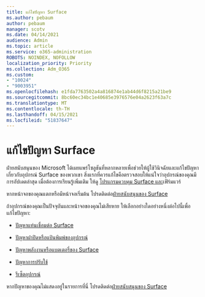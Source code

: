 ```yaml
---
title: แก้ไขปัญหา Surface
ms.author: pebaum
author: pebaum
manager: scotv
ms.date: 04/14/2021
audience: Admin
ms.topic: article
ms.service: o365-administration
ROBOTS: NOINDEX, NOFOLLOW
localization_priority: Priority
ms.collection: Adm_O365
ms.custom:
- "10024"
- "9003951"
ms.openlocfilehash: e1fda7763502a4a816874e1ab44d6f8215a21be9
ms.sourcegitcommit: 8bc60ec34bc1e40685e3976576e04a2623f63a7c
ms.translationtype: MT
ms.contentlocale: th-TH
ms.lasthandoff: 04/15/2021
ms.locfileid: "51837647"
---
```

# <a name="troubleshoot-surface"></a>แก้ไขปัญหา Surface

ฝ่ายสนับสนุนของ Microsoft ได้เผยแพร่โซลูชันที่หลากหลายเพื่อช่วยให้ผู้ใช้วินิจฉัยและแก้ไขปัญหาเกี่ยวกับอุปกรณ์ Surface ของพวกเขา สิ่งแรกที่ควรแก้ไขคือตรวจสอบให้แน่ใจว่าอุปกรณ์ของคุณมีการอัปเดตล่าสุด เมื่อต้องการเรียนรู้เพิ่มเติม ให้ดู [โปรแกรมควบคุม Surface และ](https://docs.microsoft.com/surface/support-solutions-surface#surface-drivers-and-firmware)เฟิร์มแวร์

หากหน้าจอของคุณแตกหรือมีหน้าจอเริ่มต้น โปรดติดต่อ[ฝ่ายสนับสนุนของ Surface](https://docs.microsoft.com/surface/contact-surface-support?tabs=online)

ถ้าอุปกรณ์ของคุณเป็นปัจจุบันและหน้าจอของคุณไม่เสียหาย ให้เลือกอย่างใดอย่างหนึ่งต่อไปนี้เพื่อแก้ไขปัญหา:
 
- [ปัญหาแท่นเชื่อมต่อ Surface](https://docs.microsoft.com/surface/support-solutions-surface#surface-dock-issues)
 
- [ปัญหาฝาปิดหรือแป้นพิมพ์ของอุปกรณ์](https://support.microsoft.com/sbs/surface/troubleshoot-your-surface-type-cover-or-keyboard-5b7ed1a7-bedd-5164-94a7-87f8e95df3fe?)
 
- [ปัญหาพลังงานหรือแบตเตอรี่ของ Surface](https://docs.microsoft.com/surface/support-solutions-surface#surface-power-or-battery-issues)
 
- [ปัญหาการปรับใช้](https://docs.microsoft.com/surface/support-solutions-surface#deployment-issues)
 
- [รีเซ็ตอุปกรณ์](https://docs.microsoft.com/surface/support-solutions-surface#reset-device)

หากปัญหาของคุณไม่แสดงอยู่ในรายการที่นี่ โปรดติดต่อ[ฝ่ายสนับสนุนของ Surface](https://docs.microsoft.com/surface/contact-surface-support?tabs=online)

